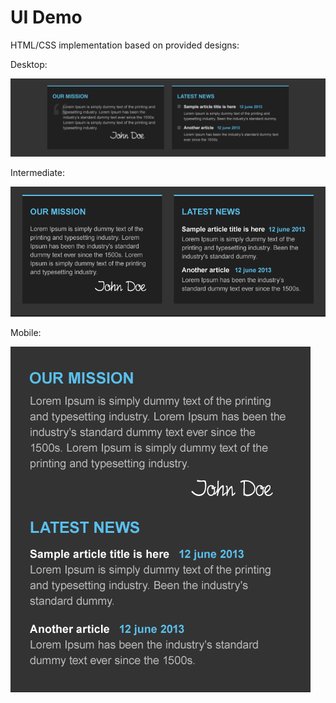 # UI Demo
HTML/CSS implementation based on provided designs:


Desktop:

![Desktop](https://github.com/agiannastasio/uidemo/blob/master/mockup.png)

Intermediate:

![Tablets](https://github.com/agiannastasio/uidemo/blob/master/mockup_mobile480-800.png)

Mobile:

![Mobile](https://github.com/agiannastasio/uidemo/blob/master/mockup_mobile0-480.png)

